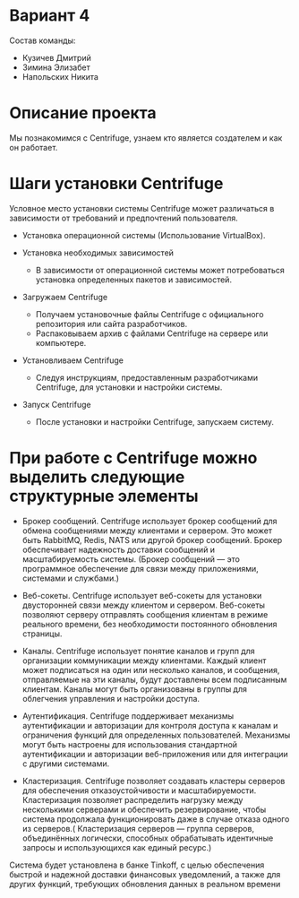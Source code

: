 # Вариант 4

Состав команды:

* Кузичев Дмитрий
* Зимина Элизабет
* Напольских Никита

# Описание проекта

Мы познакомимся с Centrifuge, узнаем кто является создателем и как он работает.

# Шаги установки Centrifuge

Условное место установки системы Centrifuge может различаться в зависимости от требований и предпочтений пользователя.

* Установка операционной системы (Использование VirtualBox).
  
* Установка необходимых зависимостей
  * В зависимости от операционной системы может потребоваться установка определенных пакетов и зависимостей.

* Загружаем Centrifuge
  * Получаем установочные файлы Centrifuge с официального репозитория или сайта разработчиков.
  * Распаковываем архив с файлами Centrifuge на сервере или компьютере.

* Установливаем Centrifuge
  * Следуя инструкциям, предоставленным разработчиками Centrifuge, для установки и настройки системы.

* Запуск Centrifuge
  * После установки и настройки Centrifuge, запускаем систему.

# При работе с Centrifuge можно выделить следующие структурные элементы

* Брокер сообщений.
  Centrifuge использует брокер сообщений для обмена сообщениями между клиентами и сервером. Это может быть RabbitMQ, Redis, NATS или другой брокер сообщений. Брокер обеспечивает надежность доставки сообщений и масштабируемость системы. (Брокер сообщений — это программное обеспечение для связи между приложениями, системами и службами.)

* Веб-сокеты.
  Centrifuge использует веб-сокеты для установки двусторонней связи между клиентом и сервером. Веб-сокеты позволяют серверу отправлять сообщения клиентам в режиме реального времени, без необходимости постоянного обновления страницы.

* Каналы.
  Centrifuge использует понятие каналов и групп для организации коммуникации между клиентами. Каждый клиент может подписаться на один или несколько каналов, и сообщения, отправляемые на эти каналы, будут доставлены всем подписанным клиентам. Каналы могут быть организованы в группы для облегчения управления и настройки доступа.

* Аутентификация.
  Centrifuge поддерживает механизмы аутентификации и авторизации для контроля доступа к каналам и ограничения функций для определенных пользователей. Механизмы могут быть настроены для использования стандартной аутентификации и авторизации веб-приложения или для интеграции с другими системами.

* Кластеризация.
  Centrifuge позволяет создавать кластеры серверов для обеспечения отказоустойчивости и масштабируемости. Кластеризация позволяет распределить нагрузку между несколькими серверами и обеспечить резервирование, чтобы система продолжала функционировать даже в случае отказа одного из серверов.( Кластеризация серверов — группа серверов, объединённых логически, способных обрабатывать идентичные запросы и использующихся как единый ресурс.)

Система будет установлена в банке Tinkoff, с целью обеспечения быстрой и надежной доставки финансовых уведомлений, а также для других функций, требующих обновления данных в реальном времени
